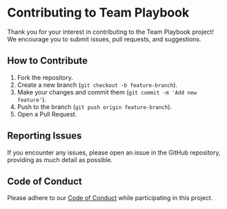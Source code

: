# Contributing to Team Playbook

Thank you for your interest in contributing to the Team Playbook project! We encourage you to submit issues, pull requests, and suggestions.

## How to Contribute
1. Fork the repository.
2. Create a new branch (`git checkout -b feature-branch`).
3. Make your changes and commit them (`git commit -m 'Add new feature'`).
4. Push to the branch (`git push origin feature-branch`).
5. Open a Pull Request.

## Reporting Issues
If you encounter any issues, please open an issue in the GitHub repository, providing as much detail as possible.

## Code of Conduct
Please adhere to our [Code of Conduct](CODE_OF_CONDUCT.md) while participating in this project.
